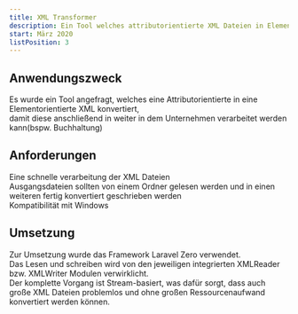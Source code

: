 ```yaml
---
title: XML Transformer  
description: Ein Tool welches attributorientierte XML Dateien in Elementorientierte, zur späteren weiterverarbeitung (bspw. Microsoft Access), umwandelt.  
start: März 2020  
listPosition: 3
---
```


<Card>

## Anwendungszweck
Es wurde ein Tool angefragt, welches eine Attributorientierte in eine Elementorientierte XML konvertiert,  
damit diese anschließend in weiter in dem Unternehmen verarbeitet werden kann(bspw. Buchhaltung)

</Card>

<Card>

## Anforderungen
Eine schnelle verarbeitung der XML Dateien  
Ausgangsdateien sollten von einem Ordner gelesen werden und in einen weiteren fertig konvertiert geschrieben werden  
Kompatibilität mit Windows

</Card>

<Card>

## Umsetzung

Zur Umsetzung wurde das Framework Laravel Zero verwendet.  
Das Lesen und schreiben wird von den jeweiligen integrierten XMLReader bzw. XMLWriter Modulen verwirklicht.  
Der komplette Vorgang ist Stream-basiert, was dafür sorgt, dass auch große XML Dateien problemlos und ohne großen Ressourcenaufwand konvertiert werden können.

</Card>
